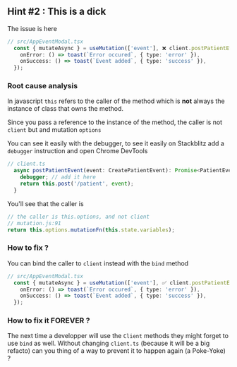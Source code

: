 ## Hint #2 : This is a dick

The issue is here

```ts
// src/AppEventModal.tsx
  const { mutateAsync } = useMutation(['event'], ❌ client.postPatientEvent, {
    onError: () => toast(`Error occured`, { type: 'error' }),
    onSuccess: () => toast(`Event added`, { type: 'success' }),
  });
```

### Root cause analysis

In javascript `this` refers to the caller of the method which is **not** always the instance of class that owns the method.

Since you pass a reference to the instance of the method, the caller is not `client` but and mutation `options`

You can see it easily with the debugger, to see it easily on Stackblitz add a `debugger` instruction and open Chrome DevTools

```ts
// client.ts
  async postPatientEvent(event: CreatePatientEvent): Promise<PatientEvent> {
    debugger; // add it here
    return this.post('/patient', event);
  }
```

You'll see that the caller is

```ts
// the caller is this.options, and not client
// mutation.js:91
return this.options.mutationFn(this.state.variables);

```

### How to fix ?

You can bind the caller to `client` instead with the `bind` method

```ts
// src/AppEventModal.tsx
  const { mutateAsync } = useMutation(['event'], ✅ client.postPatientEvent.bind(client), {
    onError: () => toast(`Error occured`, { type: 'error' }),
    onSuccess: () => toast(`Event added`, { type: 'success' }),
  });
```

### How to fix it FOREVER ?

The next time a developper will use the `Client` methods they might forget to use `bind` as well.
Without changing `client.ts` (because it will be a big refacto) can you thing of a way to prevent it to happen again (a Poke-Yoke) ?
